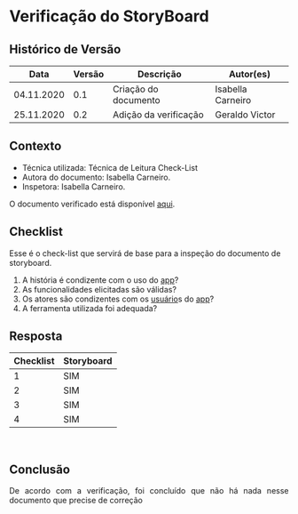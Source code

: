 # Verificação do StoryBoard

## Histórico de Versão
<table class="table table-striped border">
    <thead>
        <th>Data</th> 
        <th>Versão </th> 
        <th>Descrição</th> 
        <th>Autor(es)</th>
    </thead>
    <tbody>
        <tr>
            <td> 04.11.2020 </td>
            <td>  0.1   </td>
            <td> Criação do documento</td>
            <td> Isabella Carneiro </td>
        </tr>
        <tr>
            <td> 25.11.2020 </td>
            <td>  0.2   </td>
            <td> Adição da verificação</td>
            <td> Geraldo Victor </td>
        </tr>
    </tbody>
</table>

## Contexto
- Técnica utilizada: Técnica de Leitura Check-List
- Autora do documento: Isabella Carneiro.
- Inspetora: Isabella Carneiro.

O documento verificado está disponível <a href="https://requisitos-de-software.github.io/2020.1-iFut/elicitacao/storytelling/">aqui</a>.

## Checklist
Esse é o check-list que servirá de base para a inspeção do documento de storyboard.
<br>

1. A história é condizente com o uso do <a href="../../modelagem/lexico/#app">app</a>?
2. As funcionalidades elicitadas são válidas?
3. Os atores são condizentes com os <a href="../../modelagem/lexico/#usuario">usuário</a>s do <a href="../../modelagem/lexico/#app">app</a>?
4. A ferramenta utilizada foi adequada?

## Resposta

<table class="table table-striped border">
    <thead>
        <th>Checklist</th> 
        <th>Storyboard</th>  
    </thead>
    <tbody>
	    <tr>
		    <td>1</td>
		    <td>SIM</td>
	    </tr>
        <tr>
		    <td>2</td>
		    <td>SIM</td>
	    </tr>
        <tr>
		    <td>3</td>
		    <td>SIM</td>
	    </tr>
        <tr>
		    <td>4</td>
		    <td>SIM</td>
	    </tr>
    </tbody> 
</table>
<br>

## Conclusão

<p align="justify">De acordo com a verificação, foi concluído que não há nada nesse documento que precise de correção</p>

<br>